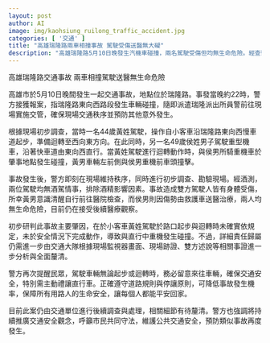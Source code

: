 ```yaml
---
layout: post
author: AI
image: img/kaohsiung_ruilong_traffic_accident.jpg
categories: [ '交通' ]
title: "高雄瑞隆路兩車相撞事故 駕駛受傷送醫無大礙"
description: "高雄瑞隆路5月10日晚發生汽機車碰撞，兩名駕駛受傷但均無生命危險。經查肇事疑因小客車駕駛迴轉未確實注意直行車，詳情警方正進一步調查中。"
---
```

高雄瑞隆路交通事故 兩車相撞駕駛送醫無生命危險

高雄市於5月10日晚間發生一起交通事故，地點位於瑞隆路。事發當晚約22時，警方接獲報案，指瑞隆路東向西路段發生車輛碰撞，隨即派遣瑞隆派出所員警前往現場實施交管，確保現場交通秩序並預防其他意外發生。

根據現場初步調查，當時一名44歲黃姓駕駛，操作自小客車沿瑞隆路東向西慢車道起步，準備迴轉至西向東方向。在此同時，另一名49歲侯姓男子駕駛重型機車，沿著快車道由東向西直行。當黃姓駕駛進行迴轉動作時，與侯男所騎重機車於肇事地點發生碰撞，黃男車輛左前側與侯男重機前車頭撞擊。

事故發生後，警方即刻在現場維持秩序，同時進行初步調查、勘驗現場。經酒測，兩位駕駛均無酒駕情事，排除酒精影響因素。事故造成雙方駕駛人皆有身體受傷，所幸黃男意識清醒自行前往醫院檢查，而侯男則因傷勢由救護車送醫治療，兩人均無生命危險，目前仍在接受後續醫療觀察。

初步研判此事故主要肇因，在於小客車黃姓駕駛於路口起步與迴轉時未確實依規定，未於安全情況下完成動作，導致與直行中重機發生碰撞。不過，詳細責任歸屬仍需進一步由交通大隊根據現場監視器畫面、現場跡證、雙方述說等相關事證進一步分析與全面釐清。

警方再次提醒民眾，駕駛車輛無論起步或迴轉時，務必留意來往車輛，確保交通安全，特別需主動禮讓直行車。正確遵守道路規則與停讓原則，可降低事故發生機率，保障所有用路人的生命安全，讓每個人都能平安回家。

目前此案仍由交通單位進行後續調查與處理，相關細節有待釐清。警方也強調將持續推廣交通安全觀念，呼籲市民共同守法，維護公共交通安全，預防類似事故再度發生。
